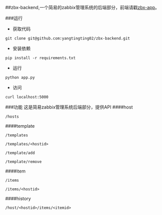 ##zbx-backend,一个简易的zabbix管理系统的后端部分，前端请戳[zbx-app](https://github.com/yangtingting02/zbx-app)。

###运行
- 获取代码
```
git clone git@github.com:yangtingting02/zbx-backend.git
```
- 安装依赖
```
pip install -r requirements.txt
```
- 运行
```
python app.py
```
- 访问
```
curl localhost:5000
```

###功能
这是简易zabbix管理系统后端部分，提供API
####host
```
/hosts
```
####template
```
/templates
```
```
/templates/<hostid>
```
```
/template/add
```
```
/template/remove
```
####item
```
/items
```
```
/items/<hostid>
```
####history
```
/host/<hostid>/items/<itemid>
```


